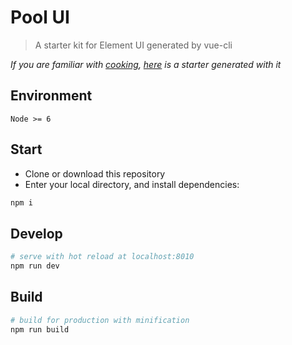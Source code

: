# Pool UI

> A starter kit for Element UI generated by vue-cli

*If you are familiar with [cooking](https://github.com/elemefe/cooking), [here](https://github.com/ElementUI/element-cooking-starter) is a starter generated with it*

## Environment

`Node >= 6`

## Start

 - Clone or download this repository
 - Enter your local directory, and install dependencies:

``` bash
npm i
```

## Develop

``` bash
# serve with hot reload at localhost:8010
npm run dev
```

## Build

``` bash
# build for production with minification
npm run build
```
